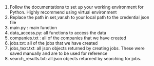 1. Follow the documentations to set up your working environment for Python. Highly recommend using virtual environment
2. Replace the path in set_var.sh to your local path to the credential json file
3. main.py : main function
4. data_access.py: all functions to access the data
5. companies.txt : all of the companies that we have created
6. jobs.txt: all of the jobs that we have created
7. jobs_text.txt: all json objects returned by creating jobs. These were saved manually and are to be used for reference
8. search_results.txt: all json objects returned by searching for jobs.
